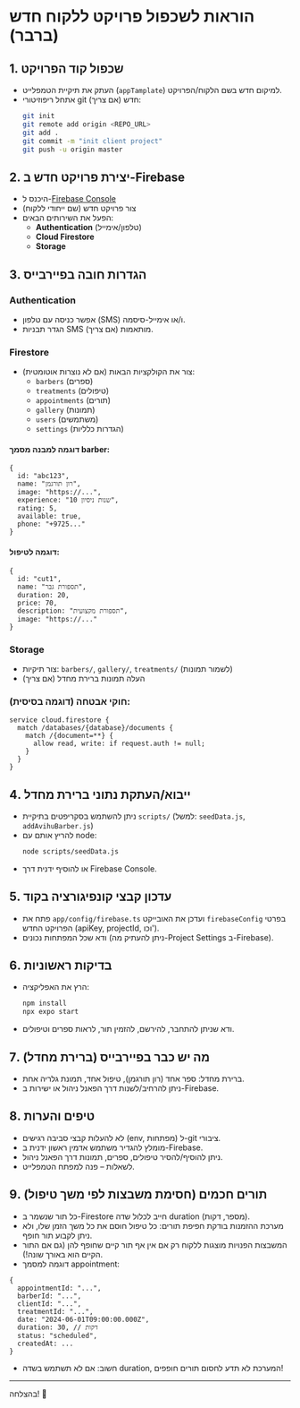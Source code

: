# הוראות לשכפול פרויקט ללקוח חדש (ברבר)

## 1. שכפול קוד הפרויקט
- העתק את תיקיית הטמפלייט (`appTamplate`) למיקום חדש בשם הלקוח/הפרויקט.
- אתחל ריפוזיטורי git חדש (אם צריך):
  ```sh
  git init
  git remote add origin <REPO_URL>
  git add .
  git commit -m "init client project"
  git push -u origin master
  ```

## 2. יצירת פרויקט חדש ב-Firebase
- היכנס ל-[Firebase Console](https://console.firebase.google.com/)
- צור פרויקט חדש (שם ייחודי ללקוח)
- הפעל את השירותים הבאים:
  - **Authentication** (טלפון/אימייל)
  - **Cloud Firestore**
  - **Storage**

## 3. הגדרות חובה בפיירבייס
### Authentication
- אפשר כניסה עם טלפון (SMS) ו/או אימייל-סיסמה.
- הגדר תבניות SMS מותאמות (אם צריך).

### Firestore
- צור את הקולקציות הבאות (אם לא נוצרות אוטומטית):
  - `barbers` (ספרים)
  - `treatments` (טיפולים)
  - `appointments` (תורים)
  - `gallery` (תמונות)
  - `users` (משתמשים)
  - `settings` (הגדרות כלליות)

#### דוגמה למבנה מסמך barber:
```
{
  id: "abc123",
  name: "רון תורגמן",
  image: "https://...",
  experience: "10 שנות ניסיון",
  rating: 5,
  available: true,
  phone: "+9725..."
}
```

#### דוגמה לטיפול:
```
{
  id: "cut1",
  name: "תספורת גבר",
  duration: 20,
  price: 70,
  description: "תספורת מקצועית",
  image: "https://..."
}
```

### Storage
- צור תיקיות: `barbers/`, `gallery/`, `treatments/` (לשמור תמונות)
- העלה תמונות ברירת מחדל (אם צריך)

### חוקי אבטחה (דוגמה בסיסית):
```
service cloud.firestore {
  match /databases/{database}/documents {
    match /{document=**} {
      allow read, write: if request.auth != null;
    }
  }
}
```

## 4. ייבוא/העתקת נתוני ברירת מחדל
- ניתן להשתמש בסקריפטים בתיקיית `scripts/` (למשל: `seedData.js`, `addAvihuBarber.js`)
- להריץ אותם עם node:
  ```sh
  node scripts/seedData.js
  ```
- או להוסיף ידנית דרך Firebase Console.

## 5. עדכון קבצי קונפיגורציה בקוד
- פתח את `app/config/firebase.ts` ועדכן את האובייקט `firebaseConfig` בפרטי הפרויקט החדש (apiKey, projectId, וכו').
- ודא שכל המפתחות נכונים (ניתן להעתיק מה-Project Settings ב-Firebase).

## 6. בדיקות ראשוניות
- הרץ את האפליקציה:
  ```sh
  npm install
  npx expo start
  ```
- ודא שניתן להתחבר, להירשם, להזמין תור, לראות ספרים וטיפולים.

## 7. מה יש כבר בפיירבייס (ברירת מחדל)
- ברירת מחדל: ספר אחד (רון תורגמן), טיפול אחד, תמונת גלריה אחת.
- ניתן להרחיב/לשנות דרך הפאנל ניהול או ישירות ב-Firebase.

## 8. טיפים והערות
- לא להעלות קבצי סביבה רגישים (env, מפתחות) ל-git ציבורי.
- מומלץ להגדיר משתמש אדמין ראשון ידנית ב-Firebase.
- ניתן להוסיף/להסיר טיפולים, ספרים, תמונות דרך הפאנל ניהול.
- לשאלות – פנה למפתח הטמפלייט.

## 9. תורים חכמים (חסימת משבצות לפי משך טיפול)
- כל תור שנשמר ב-Firestore חייב לכלול שדה duration (מספר, דקות).
- מערכת ההזמנות בודקת חפיפת תורים: כל טיפול חוסם את כל משך הזמן שלו, ולא ניתן לקבוע תור חופף.
- המשבצות הפנויות מוצגות ללקוח רק אם אין אף תור קיים שחופף להן (גם אם התור הקיים הוא באורך שונה!).
- דוגמה למסמך appointment:
```
{
  appointmentId: "...",
  barberId: "...",
  clientId: "...",
  treatmentId: "...",
  date: "2024-06-01T09:00:00.000Z",
  duration: 30, // דקות
  status: "scheduled",
  createdAt: ...
}
```
- חשוב: אם לא תשתמש בשדה duration, המערכת לא תדע לחסום תורים חופפים!

---
בהצלחה! 🚀 